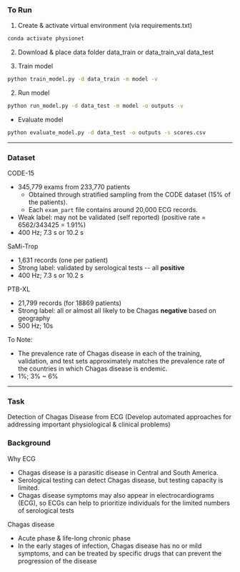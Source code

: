 ### To Run 
1. Create & activate virtual environment (via requirements.txt)
```bash
conda activate physionet
```
2. Download & place data folder
data_train or data_train_val
data_test

3. Train model 
```bash 
python train_model.py -d data_train -m model -v
```
2. Run model
```bash
python run_model.py -d data_test -m model -o outputs -v
```
- Evaluate model
```bash
python evaluate_model.py -d data_test -o outputs -s scores.csv
```

---
### Dataset 
CODE-15
- 345,779 exams from 233,770 patients 
  - Obtained through stratified sampling from the CODE dataset (15% of the patients). 
  - Each `exam_part` file contains around 20,000 ECG records. 
- Weak label: may not be validated (self reported) (positive rate = 6562/343425 = 1.91%)
- 400 Hz; 7.3 s or 10.2 s

SaMi-Trop
- 1,631 records (one per patient)
- Strong label: validated by serological tests -- all **positive**
- 400 Hz; 7.3 s or 10.2 s

PTB-XL
- 21,799 records (for 18869 patients)
- Strong label: all or almost all likely to be Chagas **negative** based on geography
- 500 Hz; 10s

To Note:
- The prevalence rate of Chagas disease in each of the training, validation, and test sets approximately matches the prevalence rate of the countries in which Chagas disease is endemic.
-  1%; 3% ~ 6% 

---
### Task
Detection of Chagas Disease from ECG 
(Develop automated approaches for addressing important physiological & clinical problems)

### Background
Why ECG
- Chagas disease is a parasitic disease in Central and South America.
- Serological testing can detect Chagas disease, but testing capacity is limited.
- Chagas disease symptoms may also appear in electrocardiograms (ECG), so ECGs can help to prioritize individuals for the limited numbers of serological tests

Chagas disease
- Acute phase & life-long chronic phase 
- In the early stages of infection, Chagas disease has no or mild symptoms, and can be treated by specific drugs that can prevent the progression of the disease

